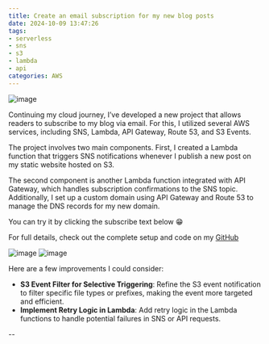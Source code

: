 ```yaml
---
title: Create an email subscription for my new blog posts
date: 2024-10-09 13:47:26
tags:
- serverless
- sns
- s3
- lambda
- api
categories: AWS
---
```


![image](https://blog.khoah.net/images/sns.jpg)


Continuing my cloud journey, I’ve developed a new project that allows readers to subscribe to my blog via email. For this, I utilized several AWS services, including SNS, Lambda, API Gateway, Route 53, and S3 Events.

The project involves two main components. First, I created a Lambda function that triggers SNS notifications whenever I publish a new post on my static website hosted on S3.


The second component is another Lambda function integrated with API Gateway, which handles subscription confirmations to the SNS topic. Additionally, I set up a custom domain using API Gateway and Route 53 to manage the DNS records for my new domain. 

You can try it by clicking the subscribe text below 😁

For full details, check out the complete setup and code on my [GitHub](https://github.com/ehoang0106/lambda-sns-blog)

![image](https://blog.khoah.net/media/sns-new-blog/sns2.png)
![image](https://blog.khoah.net/media/sns-new-blog/sns1.png)

Here are a few improvements I could consider:
- **S3 Event Filter for Selective Triggering**: Refine the S3 event notification to filter specific file types or prefixes, making the event more targeted and efficient.
- **Implement Retry Logic in Lambda**: Add retry logic in the Lambda functions to handle potential failures in SNS or API requests.


--

